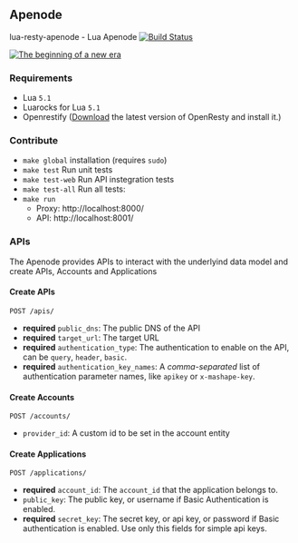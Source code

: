 ## Apenode

lua-resty-apenode - Lua Apenode [![Build Status](https://api.travis-ci.org/Mashape/lua-resty-apenode.png)](https://travis-ci.org/Mashape/lua-resty-apenode)

[![The beginning of a new era](http://img.youtube.com/vi/U2iiPpcwfCA/0.jpg)](http://www.youtube.com/watch?v=U2iiPpcwfCA)

### Requirements
- Lua `5.1`
- Luarocks for Lua `5.1`
- Openrestify ([Download](http://openresty.com/#Download) the latest version of OpenResty and install it.)

### Contribute
- `make global` installation (requires `sudo`)
- `make test` Run unit tests
- `make test-web` Run API instegration tests
- `make test-all` Run all tests:
- `make run`
  - Proxy: http://localhost:8000/
  - API: http://localhost:8001/

### APIs

The Apenode provides APIs to interact with the underlyind data model and create APIs, Accounts and Applications

#### Create APIs

`POST /apis/`

* **required** `public_dns`: The public DNS of the API
* **required** `target_url`: The target URL
* **required** `authentication_type`: The authentication to enable on the API, can be `query`, `header`, `basic`.
* **required** `authentication_key_names`: A *comma-separated* list of authentication parameter names, like `apikey` or `x-mashape-key`.


#### Create Accounts

`POST /accounts/`

* `provider_id`: A custom id to be set in the account entity

#### Create Applications

`POST /applications/`

* **required** `account_id`: The `account_id` that the application belongs to.
* `public_key`: The public key, or username if Basic Authentication is enabled.
* **required** `secret_key`: The secret key, or api key, or password if Basic authentication is enabled. Use only this fields for simple api keys.

